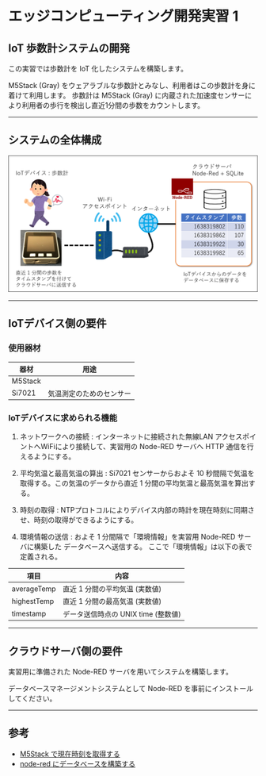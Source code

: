 # エッジコンピューティング開発実習 1

## IoT 歩数計システムの開発

この実習では歩数計を IoT 化したシステムを構築します。

M5Stack (Gray) をウェアラブルな歩数計とみなし、利用者はこの歩数計を身に着けて利用します。
歩数計は M5Stack (Gray) に内蔵された加速度センサーにより利用者の歩行を検出し直近1分間の歩数をカウントします。

---

## システムの全体構成

<img src="./fig/system.png" alt="システムの全体構成">

---

## IoTデバイス側の要件

### 使用器材

| 器材 | 用途 |
|---|---|
|M5Stack| |
|Si7021| 気温測定のためのセンサー |

### IoTデバイスに求められる機能

1. ネットワークへの接続 : インターネットに接続された無線LAN アクセスポイントへWiFiにより接続して、実習用の Node-RED サーバへ HTTP 通信を行えるようにする。

1. 平均気温と最高気温の算出 : Si7021 センサーからおよそ 10 秒間隔で気温を取得する。この気温のデータから直近 1 分間の平均気温と最高気温を算出する。

2. 時刻の取得 : NTPプロトコルによりデバイス内部の時計を現在時刻に同期させ、時刻の取得ができるようにする。

3. 環境情報の送信 : およそ 1 分間隔で「環境情報」を実習用 Node-RED サーバに構築した データベースへ送信する。
ここで「環境情報」は以下の表で定義される。

| 項目 | 内容 |
|---|---|
| averageTemp | 直近 1 分間の平均気温 (実数値) |
| highestTemp | 直近 1 分間の最高気温 (実数値) |
| timestamp | データ送信時点の UNIX time (整数値) |

---

## クラウドサーバ側の要件

実習用に準備された Node-RED サーバを用いてシステムを構築します。

データベースマネージメントシステムとして Node-RED を事前にインストールしてください。




---

## 参考

- [M5Stack で現在時刻を取得する](./ntp_unixtime)
- [node-red にデータベースを構築する](./sqlite_on_nodered)



